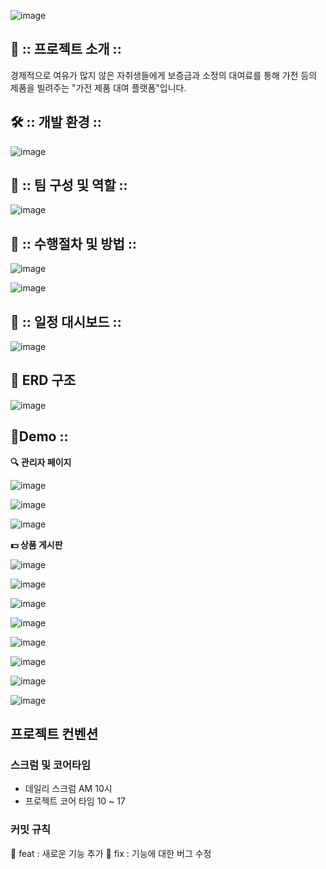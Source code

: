 ![image](https://github.com/devpigKing/rentalproject/assets/137087678/2bcdc6c6-a68e-4c96-a9b4-29a777d724f4)


## 📌 :: 프로젝트 소개 ::
경제적으로 여유가 많지 않은 자취생들에게 보증금과 소정의 대여료를 통해 가전 등의 제품을 빌려주는 "가전 제품 대여 플랫폼"입니다.

## 🛠️ :: 개발 환경 ::

![image](https://github.com/devpigKing/rentalproject/assets/137087678/3d8f9936-357a-4d28-8572-63ce47e70aae)


## 📌 :: 팀 구성 및 역할 ::
![image](https://github.com/devpigKing/rentalproject/assets/137087678/dae35041-0240-4e64-bafb-e609057c72db)


## 📌 :: 수행절차 및 방법 ::
![image](https://github.com/devpigKing/rentalproject/assets/137087678/2954f1a1-30eb-47ac-8b8f-28056afbeda6)

![image](https://github.com/devpigKing/rentalproject/assets/137087678/c0d159c9-218d-4728-927e-c595f9c3b64f)


## 📌 :: 일정 대시보드 ::
![image](https://github.com/devpigKing/rentalproject/assets/137087678/1ded7f2a-c4f4-4cc1-b460-fbc943a67faa)
<br>

## 💾 ERD 구조
![image](https://github.com/devpigKing/rentalproject/assets/137087678/7d126e13-dbc5-4737-91dc-82713c6c5be4)
<br>
  
## 📱Demo ::

**🔍 관리자 페이지**
   
![image](https://github.com/devpigKing/rentalproject/assets/137087678/d3c4f47c-453d-43d5-a735-01a985bdce23)

![image](https://github.com/devpigKing/rentalproject/assets/137087678/eee844d9-6083-436a-8762-2130768d0dd8)

![image](https://github.com/devpigKing/rentalproject/assets/137087678/a244d042-af4e-45d9-bb76-59a7ab9c6b59)

**💵 상품 게시판**

![image](https://github.com/devpigKing/rentalproject/assets/137087678/4c9a0365-d6c0-4e2e-b945-d70512f8a0a3)

![image](https://github.com/devpigKing/rentalproject/assets/137087678/fe2d308c-14e9-47ac-9549-4bd9c9d3c987)

![image](https://github.com/devpigKing/rentalproject/assets/137087678/3143fe49-954c-4194-bcbd-6023d976bcea)

![image](https://github.com/devpigKing/rentalproject/assets/137087678/1d17a45a-73bc-497f-9a91-5b59055d6354)

![image](https://github.com/devpigKing/rentalproject/assets/137087678/b3147d8b-0bc3-405a-9ad3-29719565b088)

![image](https://github.com/devpigKing/rentalproject/assets/137087678/3c397441-2aef-4c79-b3fd-9f113734c0ca)

![image](https://github.com/devpigKing/rentalproject/assets/137087678/e0a29f2c-6d90-4f9d-8cbf-5984e8103387)

![image](https://github.com/devpigKing/rentalproject/assets/137087678/58eba514-26a0-4630-9e1f-d88fac778135)


## 프로젝트 컨벤션

### 스크럼 및 코어타임
- 데일리 스크럼 AM 10시
- 프로젝트 코어 타임 10 ~ 17

### 커밋 규칙
🧷 feat : 새로운 기능 추가
💉 fix : 기능에 대한 버그 수정
